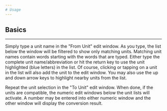 ```yaml
---
# Usage
---
```

## Basics
---

Simply type a unit name in the "From Unit" edit window. As you type, the list
below the window will be filtered to show only matching units. Matching unit
names contain words starting with the words that are typed. Either type the
complete unit name/abbreviation or hit the return key to use the unit
highlighted (blue letters) in the list. Of course, clicking or tapping on a
unit in the list will also add the unit to the edit window. You may also use
the up and down arrow keys to highlight nearby units from the list.

Repeat the unit selection in the "To Unit" edit window. When done, if the units
are compatible, the numeric edit windows below the unit lists will activate. A
number may be entered into either numeric window and the other window will
display the conversion result.
